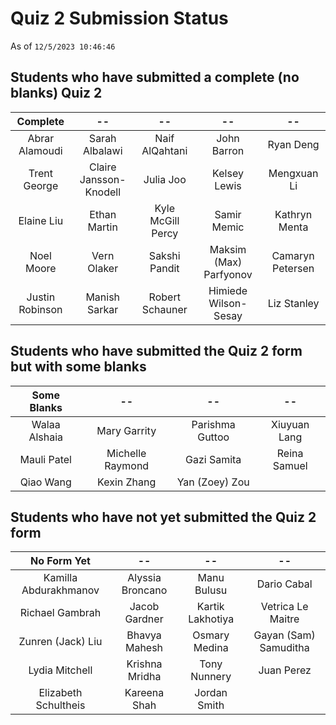 # Quiz 2 Submission Status

As of `12/5/2023 10:46:46`

## Students who have submitted a complete (no blanks) Quiz 2

Complete | --  | --  | --  | --
:--------: | :--------: | :--------: | :--------: | :--------: |
Abrar Alamoudi | Sarah Albalawi | Naif AlQahtani | John Barron | Ryan Deng
Trent George | Claire Jansson-Knodell | Julia Joo | Kelsey Lewis | Mengxuan  Li
Elaine Liu | Ethan Martin | Kyle McGill Percy | Samir Memic | Kathryn Menta
Noel Moore | Vern Olaker | Sakshi Pandit | Maksim (Max) Parfyonov | Camaryn Petersen
Justin Robinson | Manish Sarkar | Robert Schauner | Himiede Wilson-Sesay | Liz Stanley

## Students who have submitted the Quiz 2 form but with some blanks

Some Blanks | --  | --  | --  
:--------: | :--------: | :--------: | :--------: 
Walaa Alshaia | Mary Garrity | Parishma Guttoo | Xiuyuan Lang 
Mauli Patel | Michelle Raymond | Gazi Samita | Reina Samuel
Qiao Wang | Kexin Zhang | Yan (Zoey) Zou

## Students who have not yet submitted the Quiz 2 form

No Form Yet | --  | --  | --  
:--------: | :--------: | :--------: | :--------: 
Kamilla Abdurakhmanov | Alyssia Broncano | Manu Bulusu | Dario Cabal
Richael Gambrah | Jacob Gardner | Kartik Lakhotiya | Vetrica Le Maitre
Zunren (Jack) Liu | Bhavya Mahesh | Osmary Medina | Gayan (Sam) Samuditha
Lydia Mitchell | Krishna Mridha | Tony Nunnery | Juan Perez
Elizabeth Schultheis | Kareena Shah | Jordan Smith

